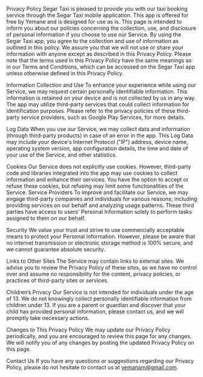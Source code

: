 Privacy Policy
Segar Taxi is pleased to provide you with our taxi booking service through the Segar Taxi mobile application. This app is offered for free by Yemane and is designed for use as is.
This page is intended to inform you about our policies concerning the collection, use, and disclosure of personal information if you choose to use our Service.
By using the Segar Taxi app, you agree to the collection and use of information as outlined in this policy. We assure you that we will not use or share your information with anyone except as described in this Privacy Policy.
Please note that the terms used in this Privacy Policy have the same meanings as in our Terms and Conditions, which can be accessed on the Segar Taxi app unless otherwise defined in this Privacy Policy.

Information Collection and Use
To enhance your experience while using our Service, we may request certain personally identifiable information. This information is retained on your device and is not collected by us in any way.
The app may utilize third-party services that could collect information for identification purposes. Please refer to the privacy policies of these third-party service providers, such as Google Play Services, for more details.

Log Data
When you use our Service, we may collect data and information (through third-party products) in case of an error in the app. This Log Data may include your device's Internet Protocol ("IP") address, device name, operating system version, app configuration details, the time and date of your use of the Service, and other statistics.

Cookies
Our Service does not explicitly use cookies. However, third-party code and libraries integrated into the app may use cookies to collect information and enhance their services. You have the option to accept or refuse these cookies, but refusing may limit some functionalities of the Service.
Service Providers
To improve and facilitate our Service, we may engage third-party companies and individuals for various reasons; including providing services on our behalf and analyzing usage patterns. These third parties have access to users' Personal Information solely to perform tasks assigned to them on our behalf.

Security
We value your trust and strive to use commercially acceptable means to protect your Personal Information. However, please be aware that no internet transmission or electronic storage method is 100% secure, and we cannot guarantee absolute security.

Links to Other Sites
The Service may contain links to external sites. We advise you to review the Privacy Policy of these sites, as we have no control over and assume no responsibility for the content, privacy policies, or practices of third-party sites or services.

Children’s Privacy
Our Service is not intended for individuals under the age of 13. We do not knowingly collect personally identifiable information from children under 13. If you are a parent or guardian and discover that your child has provided personal information, please contact us, and we will promptly take necessary actions.

Changes to This Privacy Policy
We may update our Privacy Policy periodically, and you are encouraged to review this page for any changes. We will notify you of any changes by posting the updated Privacy Policy on this page.

Contact Us
If you have any questions or suggestions regarding our Privacy Policy, please do not hesitate to contact us at yemanam@gmail.com.
